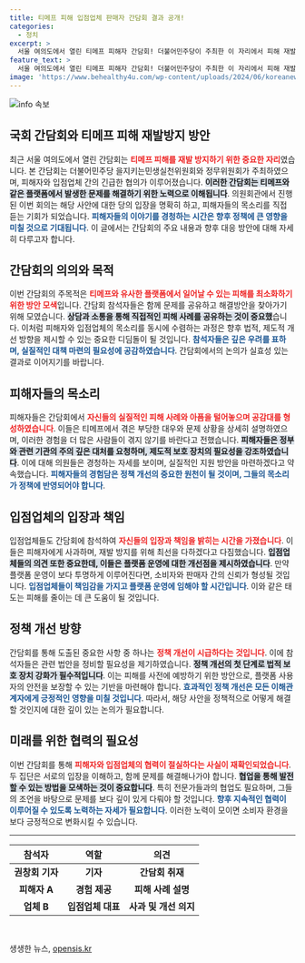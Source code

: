 ```yaml
---
title: 티메프 피해 입점업체 판매자 간담회 결과 공개!
categories:
  - 정치
excerpt: >
  서울 여의도에서 열린 티메프 피해자 간담회! 더불어민주당이 주최한 이 자리에서 피해 재발 방지를 위한 논의가 진행됩니다. 과연 어떤 대책이 나올지 주목하세요!
feature_text: >
  서울 여의도에서 열린 티메프 피해자 간담회! 더불어민주당이 주최한 이 자리에서 피해 재발 방지를 위한 논의가 진행됩니다. 과연 어떤 대책이 나올지 주목하세요!
image: 'https://www.behealthy4u.com/wp-content/uploads/2024/06/koreanews.jpg'
---
```


<p><img src="https://www.behealthy4u.com/wp-content/uploads/2024/06/koreanews.jpg" alt="info 속보" /></p>

<h2 data-ke-size="size26">국회 간담회와 티메프 피해 재발방지 방안</h2>

<p data-ke-size="size16">최근 서울 여의도에서 열린 간담회는 <b><span style="color: #ee2323;">티메프 피해를 재발 방지하기 위한 중요한 자리</span></b>였습니다. 본 간담회는 더불어민주당 을지키는민생실천위원회와 정무위원회가 주최하였으며, 피해자와 입점업체 간의 긴급한 협의가 이루어졌습니다. <b><span style="background-color: #21538527;">이러한 간담회는 티메프와 같은 플랫폼에서 발생한 문제를 해결하기 위한 노력으로 이해됩니다</span></b>. 의원회관에서 진행된 이번 회의는 해당 사안에 대한 당의 입장을 명확히 하고, 피해자들의 목소리를 직접 듣는 기회가 되었습니다. <b><span style="color: #1a5490;">피해자들의 이야기를 경청하는 시간은 향후 정책에 큰 영향을 미칠 것으로 기대됩니다</span></b>. 이 글에서는 간담회의 주요 내용과 향후 대응 방안에 대해 자세히 다루고자 합니다.</p>

<h2 data-ke-size="size26">간담회의 의의와 목적</h2>

<p data-ke-size="size16">이번 간담회의 주목적은 <b><span style="color: #ee2323;">티메프와 유사한 플랫폼에서 일어날 수 있는 피해를 최소화하기 위한 방안 모색</span></b>입니다. 간담회 참석자들은 함께 문제를 공유하고 해결방안을 찾아가기 위해 모였습니다. <b><span style="background-color: #21538527;">상담과 소통을 통해 직접적인 피해 사례를 공유하는 것이 중요했</span></b>습니다. 이처럼 피해자와 입점업체의 목소리를 동시에 수렴하는 과정은 향후 법적, 제도적 개선 방향을 제시할 수 있는 중요한 디딤돌이 될 것입니다. <b><span style="color: #1a5490;">참석자들은 깊은 우려를 표하며, 실질적인 대책 마련의 필요성에 공감하였습니다</span></b>. 간담회에서의 논의가 실효성 있는 결과로 이어지기를 바랍니다.</p>

<h2 data-ke-size="size26">피해자들의 목소리</h2>

<p data-ke-size="size16">피해자들은 간담회에서 <b><span style="color: #ee2323;">자신들의 실질적인 피해 사례와 아픔을 털어놓으며 공감대를 형성하였습니다</span></b>. 이들은 티메프에서 겪은 부당한 대우와 문제 상황을 상세히 설명하였으며, 이러한 경험을 더 많은 사람들이 겪지 않기를 바란다고 전했습니다. <b><span style="background-color: #21538527;">피해자들은 정부와 관련 기관의 주의 깊은 대처를 요청하며, 제도적 보호 장치의 필요성을 강조하였습니다</span></b>. 이에 대해 의원들은 경청하는 자세를 보이며, 실질적인 지원 방안을 마련하겠다고 약속했습니다. <b><span style="color: #1a5490;">피해자들의 경험담은 정책 개선의 중요한 원천이 될 것이며, 그들의 목소리가 정책에 반영되어야 합니다</span></b>.</p>

<h2 data-ke-size="size26">입점업체의 입장과 책임</h2>

<p data-ke-size="size16">입점업체들도 간담회에 참석하여 <b><span style="color: #ee2323;">자신들의 입장과 책임을 밝히는 시간을 가졌습니다</span></b>. 이들은 피해자에게 사과하며, 재발 방지를 위해 최선을 다하겠다고 다짐했습니다. <b><span style="background-color: #21538527;">입점업체들의 의견 또한 중요한데, 이들은 플랫폼 운영에 대한 개선점을 제시하였습니다</span></b>. 만약 플랫폼 운영이 보다 투명하게 이루어진다면, 소비자와 판매자 간의 신뢰가 형성될 것입니다. <b><span style="color: #1a5490;">입점업체들이 책임감을 가지고 플랫폼 운영에 임해야 할 시간입니다</span></b>. 이와 같은 태도는 피해를 줄이는 데 큰 도움이 될 것입니다.</p>

<h2 data-ke-size="size26">정책 개선 방향</h2>

<p data-ke-size="size16">간담회를 통해 도출된 중요한 사항 중 하나는 <b><span style="color: #ee2323;">정책 개선이 시급하다는 것입니다</span></b>. 이에 참석자들은 관련 법안을 정비할 필요성을 제기하였습니다. <b><span style="background-color: #21538527;">정책 개선의 첫 단계로 법적 보호 장치 강화가 필수적입니다</span></b>. 이는 피해를 사전에 예방하기 위한 방안으로, 플랫폼 사용자의 안전을 보장할 수 있는 기반을 마련해야 합니다. <b><span style="color: #1a5490;">효과적인 정책 개선은 모든 이해관계자에게 긍정적인 영향을 미칠 것입니다</span></b>. 따라서, 해당 사안을 정책적으로 어떻게 해결할 것인지에 대한 깊이 있는 논의가 필요합니다.</p>

<h2 data-ke-size="size26">미래를 위한 협력의 필요성</h2>

<p data-ke-size="size16">이번 간담회를 통해 <b><span style="color: #ee2323;">피해자와 입점업체의 협력이 절실하다는 사실이 재확인되었습니다</span></b>. 두 집단은 서로의 입장을 이해하고, 함께 문제를 해결해나가야 합니다. <b><span style="background-color: #21538527;">협업을 통해 발전할 수 있는 방법을 모색하는 것이 중요합니다</span></b>. 특히 전문가들과의 협업도 필요하며, 그들의 조언을 바탕으로 문제를 보다 깊이 있게 다뤄야 할 것입니다. <b><span style="color: #1a5490;">향후 지속적인 협력이 이루어질 수 있도록 노력하는 자세가 필요합니다</span></b>. 이러한 노력이 모이면 소비자 환경을 보다 긍정적으로 변화시킬 수 있습니다.</p>

<hr>

<table>
    <thead>
        <tr>
            <th style="text-align: center; height: 32px;"><b>참석자</b></th>
            <th style="text-align: center; height: 32px;"><b>역할</b></th>
            <th style="text-align: center; height: 32px;"><b>의견</b></th>
        </tr>
    </thead>
    <tbody>
        <tr>
            <td style="text-align: center; height: 17px;"><b>권창회 기자</b></td>
            <td style="text-align: center; height: 17px;"><b>기자</b></td>
            <td style="text-align: center; height: 17px;"><b>간담회 취재</b></td>
        </tr>
        <tr>
            <td style="text-align: center; height: 17px;"><b>피해자 A</b></td>
            <td style="text-align: center; height: 17px;"><b>경험 제공</b></td>
            <td style="text-align: center; height: 17px;"><b>피해 사례 설명</b></td>
        </tr>
        <tr>
            <td style="text-align: center; height: 17px;"><b>업체 B</b></td>
            <td style="text-align: center; height: 17px;"><b>입점업체 대표</b></td>
            <td style="text-align: center; height: 17px;"><b>사과 및 개선 의지</b></td>
        </tr>
    </tbody>
</table>

<p data-ke-size="size16">&nbsp;</p>
생생한 뉴스, <a href="https://opensis.kr" rel="dofollow">opensis.kr</a>



